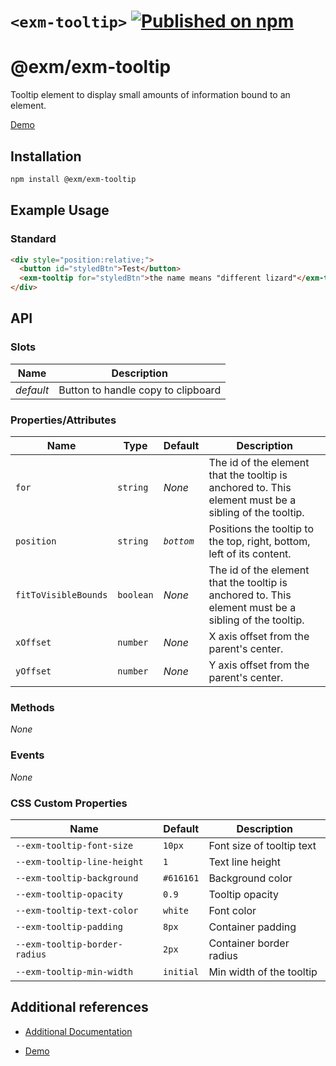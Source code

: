 # `<exm-tooltip>` [![Published on npm](https://img.shields.io/npm/v/@exm/exm-tooltip.svg)](https://www.npmjs.com/package/@exm/exm-tooltip)

# @exm/exm-tooltip

Tooltip element to display small amounts of information bound to an element.

[Demo](https://exmg.github.io/exmachina-web-components/demo/?el=exm-tooltip)

## Installation

```sh
npm install @exm/exm-tooltip
```

## Example Usage

### Standard

```html
<div style="position:relative;">
  <button id="styledBtn">Test</button>
  <exm-tooltip for="styledBtn">the name means "different lizard"</exm-tooltip>
</div>
```

## API

### Slots

| Name      | Description                        |
| --------- | ---------------------------------- |
| _default_ | Button to handle copy to clipboard |

### Properties/Attributes

| Name                 | Type      | Default    | Description                                                                                           |
| -------------------- | --------- | ---------- | ----------------------------------------------------------------------------------------------------- |
| `for`                | `string`  | _None_     | The id of the element that the tooltip is anchored to. This element must be a sibling of the tooltip. |
| `position`           | `string`  | _`bottom`_ | Positions the tooltip to the top, right, bottom, left of its content.                                 |
| `fitToVisibleBounds` | `boolean` | _None_     | The id of the element that the tooltip is anchored to. This element must be a sibling of the tooltip. |
| `xOffset`            | `number`  | _None_     | X axis offset from the parent's center.                                                               |
| `yOffset`            | `number`  | _None_     | Y axis offset from the parent's center.                                                               |

### Methods

_None_

### Events

_None_

### CSS Custom Properties

| Name                           | Default   | Description               |
| ------------------------------ | --------- | ------------------------- |
| `--exm-tooltip-font-size`     | `10px`    | Font size of tooltip text |
| `--exm-tooltip-line-height`   | `1`       | Text line height          |
| `--exm-tooltip-background`    | `#616161` | Background color          |
| `--exm-tooltip-opacity`       | `0.9`     | Tooltip opacity           |
| `--exm-tooltip-text-color`    | `white`   | Font color                |
| `--exm-tooltip-padding`       | `8px`     | Container padding         |
| `--exm-tooltip-border-radius` | `2px`     | Container border radius   |
| `--exm-tooltip-min-width`     | `initial` | Min width of the tooltip  |

## Additional references

- [Additional Documentation](https://exmg.github.io/exmachina-web-components/ExmgTooltip.html)

- [Demo](https://exmg.github.io/exmachina-web-components/demo/?el=exm-tooltip)
